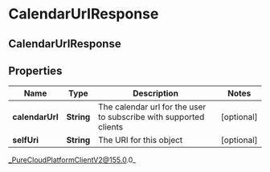 # CalendarUrlResponse

## CalendarUrlResponse

## Properties

|Name | Type | Description | Notes|
|------------ | ------------- | ------------- | -------------|
| **calendarUrl** | **String** | The calendar url for the user to subscribe with supported clients | [optional] |
| **selfUri** | **String** | The URI for this object | [optional] |



_PureCloudPlatformClientV2@155.0.0_

